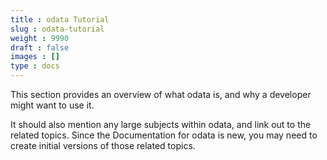 ```yaml
---
title : odata Tutorial
slug : odata-tutorial
weight : 9990
draft : false
images : []
type : docs
---
```


This section provides an overview of what odata is, and why a developer might want to use it.

It should also mention any large subjects within odata, and link out to the related topics.  Since the Documentation for odata is new, you may need to create initial versions of those related topics.

